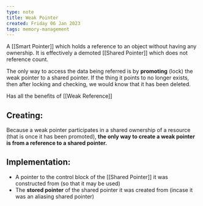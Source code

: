 ```yaml
---
type: note
title: Weak Pointer
created: Friday 06 Jan 2023
tags: memory-management
---
```

A [[Smart Pointer]] which holds a reference to an object without having any ownership. It is effectively a demoted [[Shared Pointer]] which does not reference count.

The only way to access the data being referred is by **promoting** (lock) the weak pointer to a shared pointer. If the thing it points to no longer exists, then after locking and checking, we would know that it has been deleted.

Has all the benefits of [[Weak Reference]]


## Creating:
Because a weak pointer participates in a shared ownership of a resource (that is once it has been promoted), **the only way to create a weak pointer is from a reference to a shared pointer.**

## Implementation:
- A pointer to the control block of the [[Shared Pointer]] it was constructed from (so that it may be used)
- The **stored pointer** of the shared pointer it was created from (incase it was an aliasing shared pointer)